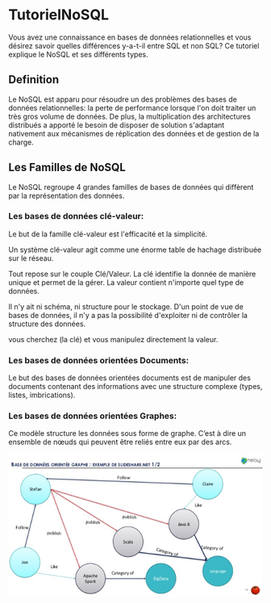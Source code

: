 # TutorielNoSQL

Vous avez une connaissance en bases de données relationnelles et vous désirez savoir quelles différences y-a-t-il entre SQL et non SQL?
Ce tutoriel explique le NoSQL et ses différents types.

## Definition

Le NoSQL est apparu pour résoudre un des problèmes des bases de données relationnelles: la perte de performance lorsque l'on doit traiter un très gros volume de données.
De plus, la multiplication des architectures distribués a apporté le besoin de disposer de solution s'adaptant nativement aux mécanismes de réplication des données et de gestion de la charge.

## Les Familles de NoSQL

Le NoSQL regroupe 4 grandes familles de bases de données qui diffèrent par la représentation des données.

### Les bases de données clé-valeur:

Le but de la famille clé-valeur est l'efficacité et la simplicité. 

Un système clé-valeur agit comme une énorme table de hachage distribuée sur le réseau. 

Tout repose sur le couple Clé/Valeur. La clé identifie la donnée de manière unique et permet de la gérer. La valeur contient n'importe quel type de données.

Il n'y ait ni schéma, ni structure pour le stockage. D'un point de vue de bases de données, il n'y a pas la possibilité d'exploiter ni de contrôler la structure des données.

vous cherchez (la clé) et vous manipulez directement la valeur.


### Les bases de données orientées Documents:

Le but des bases de données orientées documents est de manipuler des documents contenant des informations avec une structure complexe (types, listes, imbrications).


### Les bases de données orientées Graphes:

Ce modèle structure les données sous forme de graphe. C’est à dire un ensemble de nœuds qui peuvent être reliés entre eux par des arcs.

![Base de Données orientée Graphe](./images/BD-graph.jpg)
